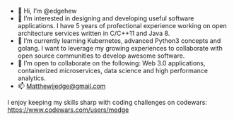 - 👋 Hi, I’m @edgehew
- 👀 I’m interested in designing and developing useful software applications. I have 5 years of profectional experience working on open architecture services written in C/C++11 and Java 8.
- 🌱 I’m currently learning Kubernetes, advanced Python3 concepts and golang. I want to leverage my growing experiences to collaborate with open source communities to develop awesome software.
- 💞️ I’m open to collaborate on the following: Web 3.0 applications, containerized microservices, data science and high performance analytics.
- 📫 Matthewjjedge@gmail.com

I enjoy keeping my skills sharp with coding challenges on codewars: https://www.codewars.com/users/medge
